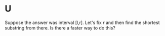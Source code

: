 # U

Suppose the answer was interval [l,r]. Let's fix $r$ and then find the shortest substring from there. Is there a faster way to do this?

